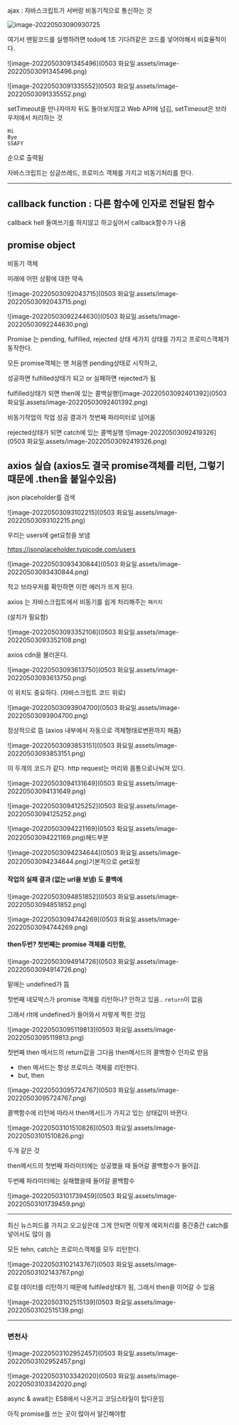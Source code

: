 ajax : 자바스크립트가 서버랑 비동기적으로 통신하는 것



![image-20220503090930725](C:\Users\star3\AppData\Roaming\Typora\typora-user-images\image-20220503090930725.png)

여기서 맨밑코드를 실행하려면 todo에 1초 기다려같은 코드를 넣어야해서 비효율적이다.





![image-20220503091345496](0503 화요일.assets/image-20220503091345496.png)



![image-20220503091335552](0503 화요일.assets/image-20220503091335552.png)

setTimeout을 만나자마자 뒤도 돌아보지않고 Web API에 넘김, setTimeout은 브라우저에서 처리하는 것

```
Hi
Bye
SSAFY
```

순으로 출력됨



자바스크립트는 싱글쓰레드, 프로미스 객체를 가지고 비동기처리를 한다.

---

## callback function : 다른 함수에 인자로 전달된 함수

callback hell 들여쓰기를 하지않고 하고싶어서 callback함수가 나옴



## promise object 

비동기 객체

미래에 어떤 상황에 대한 약속

![image-20220503092043715](0503 화요일.assets/image-20220503092043715.png)





![image-20220503092244630](0503 화요일.assets/image-20220503092244630.png)

Promise 는 pending, fulfilled, rejected 상태 세가지 상태를 가지고 프로미스객체가 동작한다.

모든 promise객체는 맨 처음엔 pending상태로 시작하고,

성공하면 fulfilled상태가 되고 or 실패하면 rejected가 됨

fulfilled상태가 되면 then에 있는 콜백실행![image-20220503092401392](0503 화요일.assets/image-20220503092401392.png)

비동기작업의 작업 성공 결과가 첫번째 파라미터로 넘어옴





rejected상태가 되면 catch에 있는 콜백실행 ![image-20220503092419326](0503 화요일.assets/image-20220503092419326.png)







## axios 실습 (axios도 결국 promise객체를 리턴, 그렇기때문에 .then을 붙일수있음)

json placeholder를 검색

![image-20220503093102215](0503 화요일.assets/image-20220503093102215.png)

우리는 users에 get요청을 보냄

https://jsonplaceholder.typicode.com/users

![image-20220503093430844](0503 화요일.assets/image-20220503093430844.png)

적고 브라우저를 확인하면 이런 에러가 뜨게 된다.

axios 는 자바스크립트에서 비동기를 쉽게 처리해주는 `패키지`

(설치가 필요함)

![image-20220503093352108](0503 화요일.assets/image-20220503093352108.png)



axios cdn을 불러온다. 

![image-20220503093613750](0503 화요일.assets/image-20220503093613750.png)

이 위치도 중요하다. (자바스크립트 코드 위로)



![image-20220503093904700](0503 화요일.assets/image-20220503093904700.png)

정상적으로 뜸 (axios 내부에서 자동으로 객체형태로변환까지 해줌)



![image-20220503093853151](0503 화요일.assets/image-20220503093853151.png)



이 두개의 코드가 같다. http request는 머리와 몸통으로나눠져 있다.

![image-20220503094131649](0503 화요일.assets/image-20220503094131649.png)

![image-20220503094125252](0503 화요일.assets/image-20220503094125252.png)



![image-20220503094221169](0503 화요일.assets/image-20220503094221169.png)헤드부분

![image-20220503094234644](0503 화요일.assets/image-20220503094234644.png)기본적으로 get요청







#### 작업의 실패 결과 (없는  url을 보냄) 도 콜백에 

![image-20220503094851852](0503 화요일.assets/image-20220503094851852.png)

![image-20220503094744269](0503 화요일.assets/image-20220503094744269.png)







#### then두번? 첫번째는 promise 객체를 리턴함, 

![image-20220503094914726](0503 화요일.assets/image-20220503094914726.png)

밑에는 undefined가 뜸

첫번째 네모박스가 promise 객체를 리턴하나? 안하고 있음.. `return`이 없음

그래서 rlt에 undefined가 들어와서 저렇게 찍힌 것임

![image-20220503095119813](0503 화요일.assets/image-20220503095119813.png)

첫번째 then 메서드의 return값을 그다음 then메서드의 콜백함수 인자로 받음



* then 메서드는 항상 프로미스 객체를 리턴한다.
* but, then

![image-20220503095724767](0503 화요일.assets/image-20220503095724767.png)

콜백함수에 리턴에 따라서 then메서드가 가지고 있는 상태값이 바뀐다.





![image-20220503101510826](0503 화요일.assets/image-20220503101510826.png)

두개 같은 것

then메서드의 첫번째 파라미터에는 성공했을 때 들어갈 콜백함수가 들어감.

두번째 파라미터에는 실패했을때 들어갈 콜백함수

![image-20220503101739459](0503 화요일.assets/image-20220503101739459.png)





----

최신 뉴스피드를 가지고 오고싶은데 그게 안되면 이렇게 예외처리를 중간중간 catch를 넣어서도 많이 씀

모든 tehn, catch는 프로미스객체를 모두 리턴한다.

![image-20220503102143767](0503 화요일.assets/image-20220503102143767.png)

로컬 데이터를 리턴하기 때문에 fulfiled상태가 됨, 그래서 then을 이어갈 수 있음

![image-20220503102515139](0503 화요일.assets/image-20220503102515139.png)





---

### 변천사

![image-20220503102952457](0503 화요일.assets/image-20220503102952457.png)





![image-20220503103342020](0503 화요일.assets/image-20220503103342020.png)



async & await는 ES8에서 나온거고 코딩스타일이 탑다운임

아직 promise를 쓰는 곳이 많아서 알긴해야함

